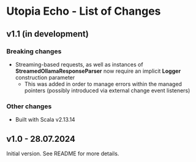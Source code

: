# Utopia Echo - List of Changes

## v1.1 (in development)
### Breaking changes
- Streaming-based requests, as well as instances of **StreamedOllamaResponseParser** 
  now require an implicit **Logger** construction parameter
  - This was added in order to manage errors within the managed pointers 
    (possibly introduced via external change event listeners)
### Other changes
- Built with Scala v2.13.14

## v1.0 - 28.07.2024
Initial version. See README for more details.
